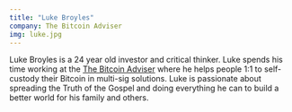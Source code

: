 ```yaml
---
title: "Luke Broyles"
company: The Bitcoin Adviser
img: luke.jpg
---
```


Luke Broyles is a 24 year old investor and critical thinker. Luke spends his time working at the [The Bitcoin Adviser](https://www.thebitcoinadviser.com/lukebroyles) where he helps people 1:1 to self-custody their Bitcoin in multi-sig solutions. Luke is passionate about spreading the Truth of the Gospel and doing everything he can to build a better world for his family and others.

